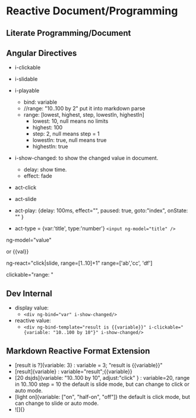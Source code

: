 # Reactive Document/Programming

##  Literate Programming/Document

## Angular Directives

* i-clickable
* i-slidable
* i-playable
  * bind: variable
  * //range: "10..100 by 2" put it into markdown parse
  * range: [lowest, highest, step, lowestIn, highestIn]
    * lowest: 10, null means no limits
    * highest: 100
    * step: 2, null means step = 1
    * lowestIn: true, null means true
    * highestIn: true
* i-show-changed: to show the changed value in document.
  * delay: show time.
  * effect: fade

* act-click
* act-slide
* act-play: {delay: 100ms, effect="", paused: true, goto:"index", onState: "" }
* act-type = {var:'title', type:'number'}
  `<input ng-model="title" />`


ng-model="value" 

or {{val}}

ng-react="click|slide, range=[1..10]+1"
range=['ab','cc', 'df']

clickable="range: "


## Dev Internal

* display value:
  * `<div ng-bind="var" i-show-changed/>`
* reactive value:
  * `<div ng-bind-template="result is {{variable}}" i-clickable="{variable: "10..100 by 10"}" i-show-changed/>`


## Markdown Reactive Format Extension

* [result is ?]{variable: 3} :  variable = 3;  "result is {{variable}}"
* [result]{variable} :  variable="result";{{variable}}
* [20 dsjds]{variable: "10..100 by 10", adjust:"click" } : variable=20, range in 10..100 step = 10
  the default is slide mode, but can change to click or auto mode.
* [light on]{variable: ["on", "half-on", "off"]}
  the default is click mode, but can change to slide or auto mode.
* ![]{}
